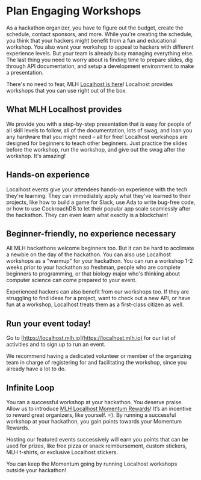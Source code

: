 # Plan Engaging Workshops

As a hackathon organizer, you have to figure out the budget, create the schedule, contact sponsors, and more. While you're creating the schedule, you think that your hackers might benefit from a fun and educational workshop. You also want your workshop to appeal to hackers with different experience levels. But your team is already busy managing everything else. The last thing you need to worry about is finding time to prepare slides, dig through API documentation, and setup a development environment to make a presentation.

There's no need to fear, MLH [Localhost is here](https://localhost.mlh.io)! Localhost provides workshops that you can use right out of the box.

## What MLH Localhost provides

We provide you with a step-by-step presentation that is easy for people of all skill levels to follow, all of the documentation, lots of swag, and loan you any hardware that you might need – all for free! Localhost workshops are designed for beginners to teach other beginners. Just practice the slides before the workshop, run the workshop, and give out the swag after the workshop. It's amazing!

## Hands-on experience

Localhost events give your attendees hands-on experience with the tech they're learning. They can immediately apply what they've learned to their projects, like how to build a game for Slack, use Ada to write bug-free code, or how to use CockroachDB to let their popular app scale seamlessly after the hackathon. They can even learn what exactly is a blockchain!

## Beginner-friendly, no experience necessary

All MLH hackathons welcome beginners too. But it can be hard to acclimate a newbie on the day of the hackathon. You can also use Localhost workshops as a "warmup" for your hackathon. You can run a workshop 1-2 weeks prior to your hackathon so freshman, people who are complete beginners to programming, or that biology major who's thinking about computer science can come prepared to your event.

Experienced hackers can also benefit from our workshops too. If they are struggling to find ideas for a project, want to check out a new API, or have fun at a workshop, Localhost treats them as a first-class citizen as well.

## Run your event today!

Go to [https://localhost.mlh.io](https://localhost.mlh.io) for our list of activities and to sign up to run an event.

We recommend having a dedicated volunteer or member of the organizing team in charge of registering for and facilitating the workshop, since you already have a lot to do.

## Infinite Loop

You ran a successful workshop at your hackathon. You deserve praise. Allow us to introduce [MLH Localhost Momentum Rewards](https://docs.google.com/document/d/1Oubjsj1O3_HASg-d71pK6swyGpPchyleF8L3zizmG_0/edit?usp=sharing)! It’s an incentive to reward great organizers, like yourself. =\). By running a successful workshop at your hackathon, you gain points towards your Momentum Rewards.

Hosting our featured events successively will earn you points that can be used for prizes, like free pizza or snack reimbursement, custom stickers, MLH t-shirts, or exclusive Localhost stickers.

You can keep the Momentum going by running Localhost workshops outside your hackathon!

